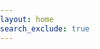```yaml
---
layout: home
search_exclude: true
---
```

<html lang="en">

<head>
    <meta charset="UTF-8">
    <meta http-equiv="X-UA-Compatible" content="IE=edge">
    <meta name="viewport" content="width=device-width, initial-scale=1.0">
    <title>Parallax Scrolling</title>
    <style>
        /* Add some basic styling */
        body, html {
            margin: 0;
            padding: 0;
            height: 100%;
            scroll-behavior: smooth;
        }
        .parallax-container {
            height: 300%; /* Set the height to allow for scrolling */
            width: 100%;
            overflow-x: hidden;
            overflow-y: auto;
            position: relative;
        }
        .parallax-image {
            background-attachment: fixed; /* Fix the background image for parallax effect */
            background-size: cover;
            background-position: center;
            height: calc(100vh - 3px); /* Set height to viewport height minus 3 pixels */
            width: 100%;
            display: flex;
            justify-content: center;
            align-items: center;
            margin: 0; /* Remove extra margin for smooth transition */
        }
        /* Add spacing between images */
        .spacer {
            height: 30vh; /* Set the height of the spacer */
            display: flex;
            justify-content: center; /* Center the content horizontally */
            align-items: center; /* Center the content vertically */
        }
        /* Style the links in the spacers */
        .spacer a {
            font-size: 96px; /* Set text font size to 4 times bigger (4 * 24) */
            font-weight: bold; /* Make text bold */
            color: blue; /* Set text color */
            text-decoration: none; /* Remove underline */
        }
    </style>
</head>

<body>

<div class="parallax-container">
    <!-- Water Polo section -->
    <div class="parallax-image" style="background-image: url('https://w0.peakpx.com/wallpaper/595/522/HD-wallpaper-grapefruit-lemonade-pink-drink-lemon-lime.jpg')">
    </div>
    <!-- Spacer between Water Polo and Fitness -->
    <div class="spacer">
        <a href="{{site.baseurl}}/score/">Water Polo</a>
    </div>
    <!-- Fitness section -->
    <div class="parallax-image" style="background-image: url('https://www.sleep.org.au/image_cache/sleep/default_main_image_001-380x214.jpeg')">
    </div>
    <!-- Spacer between Fitness and TBFT Simulator -->
    <div class="spacer">
        <a href="{{site.baseurl}}/fitness.html">Fitness</a>
    </div>
    <!-- TBFT Simulator section -->
    <div class="parallax-image" style="background-image: url('https://cdn.vox-cdn.com/thumbor/rugU544JimUJ6WKr9TJEUY2duYk=/0x0:2040x1360/1820x1213/filters:focal(907x191:1233x517):format(webp)/cdn.vox-cdn.com/uploads/chorus_image/image/69435130/tarkov_hero.0.jpg')">
    </div>
    <!-- Spacer after TBFT Simulator -->
    <div class="spacer">
        <a href="{{site.baseurl}}/main_menu">TBFT Simulator</a>
    </div>
</div>

<script>
    /* Sets up the different images used when rotating through images, can add new ones into each list, are all organized based on the different heading they appear under */
    const images = [
        [
            "https://t3.ftcdn.net/jpg/02/63/47/62/360_F_263476261_hmLxE3xIQHY8KF1PRxGFCMyLBdjKxZnU.jpg",
            "https://wallpapers.com/images/hd/water-polo-yellow-ball-436aaksptls4edif.jpg",
            "https://res.cloudinary.com/usopc-prod/image/upload/v1684930080/TeamUSA%20Assets/Migration/Pages/Johnson_Ashleigh_070222_1440x810_Updated.jpg"
        ],
        [
            "https://insider.fitt.co/wp-content/uploads/2024/02/AssaultFitness_Runner_0611-e1709038770512.jpeg",
            "https://ascendancyfitnessgym.com/img/gallery/gymfloor5.jpg",
            "https://www.pennmedicine.org/-/media/images/miscellaneous/fitness%20and%20sports/fitness_gear_purple.ashx",
            "https://media.istockphoto.com/id/1385881889/photo/modern-gym-interior-with-barbell-dumbbells-exercise-bike-and-ultraviolet-neon-lights.jpg?s=612x612&w=0&k=20&c=GidJT63_7UICAyOewzaK-Fl2GFPBNqR0_4PYYEYugCQ="
        ],
        [
            "https://cdn.vox-cdn.com/thumbor/rugU544JimUJ6WKr9TJEUY2duYk=/0x0:2040x1360/1820x1213/filters:focal(907x191:1233x517):format(webp)/cdn.vox-cdn.com/uploads/chorus_image/image/69435130/tarkov_hero.0.jpg",
            "https://www.esports.net/wp-content/uploads/2023/11/escape-from-tarkov-t-e1700029789713.jpg",
            "https://www.nme.com/wp-content/uploads/2023/01/Escape-From-Tarkov-Streets-of-Tarkov-1392x884.jpg"
        ]
    ];

    const parallaxImages = document.querySelectorAll('.parallax-image');
    let currentImageIndex = [0, 0, 0];

    // Function to change images
    function changeImages() {
        parallaxImages.forEach((image, index) => {
            const imagesIndex = currentImageIndex[index];
            image.style.backgroundImage = `url('${images[index][imagesIndex]}')`;
            currentImageIndex[index] = (imagesIndex + 1) % images[index].length;
        });
    }

    // Initial call to change images
    changeImages();

    // Change images every 5 seconds
    setInterval(changeImages, 3000);
</script>

</body>
</html>
